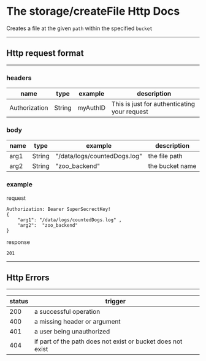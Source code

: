 # The storage/createFile Http Docs

Creates a file at the given `path` within the specified `bucket`

---------

## Http request format

----

### headers

| name          | type   | example  | description                                  |
|---------------|--------|----------|----------------------------------------------|
| Authorization | String | myAuthID | This is just for authenticating your request |

### body

| name | type   | example                      | description     |
|------|--------|------------------------------|-----------------|
| arg1 | String | "/data/logs/countedDogs.log" | the file path   |
| arg2 | String | "zoo_backend"                | the bucket name |

### example

request

```
Authorization: Bearer SuperSecrectKey!
{
    "arg1": "/data/logs/countedDogs.log" ,
    "arg2":  "zoo_backend"
}
```

response

```
201
```

---

## Http Errors

---

| status | trigger                                                     |
|--------|-------------------------------------------------------------|
| 200    | a successful operation                                      |
| 400    | a missing header or argument                                |
| 401    | a user being unauthorized                                   |
| 404    | if part of the path does not exist or bucket does not exist |